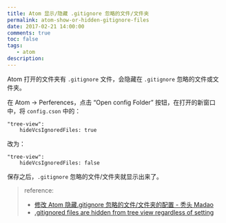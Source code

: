 ```yaml
---
title: Atom 显示/隐藏 .gitignore 忽略的文件/文件夹
permalink: atom-show-or-hidden-gitignore-files
date: 2017-02-21 14:00:00
comments: true
toc: false
tags:
   - atom
description:
---
```


Atom 打开的文件夹有 `.gitignore` 文件，会隐藏在 `.gitignore` 忽略的文件或文件夹。

在 Atom -> Perferences，点击 “Open config Folder” 按钮，在打开的新窗口中，将 `config.cson` 中的：

```
"tree-view":
    hideVcsIgnoredFiles: true
```

改为：

```
"tree-view":
    hideVcsIgnoredFiles: false
```

保存之后，`.gitignore` 忽略的文件/文件夹就显示出来了。

<!-- more -->

> reference:
>
> - [修改 Atom 隐藏.gitignore 忽略的文件/文件夹的配置 - 秃头 Madao](http://www.cnblogs.com/fsong/p/5468447.html)
> - [.gitignored files are hidden from tree view regardless of setting](https://discuss.atom.io/t/gitignored-files-are-hidden-from-tree-view-regardless-of-setting/8724)
